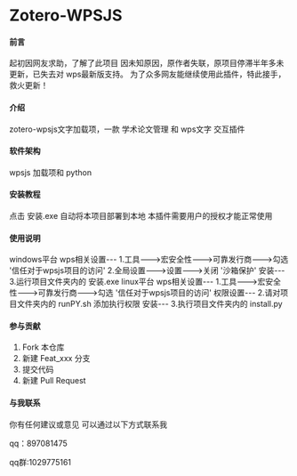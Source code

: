 # Zotero-WPSJS
#### 前言

起初因网友求助，了解了此项目
因未知原因，原作者失联，原项目停滞半年多未更新，已失去对 wps最新版支持。
为了众多网友能继续使用此插件，特此接手，救火更新！
#### 介绍

zotero-wpsjs文字加载项，一款 学术论文管理 和 wps文字 交互插件

#### 软件架构

wpsjs 加载项和 python



#### 安装教程
	
点击 安装.exe 自动将本项目部署到本地
本插件需要用户的授权才能正常使用
	
#### 使用说明
windows平台
  wps相关设置---
   1.工具--->宏安全性--->可靠发行商--->勾选 '信任对于wpsjs项目的访问'
   2.全局设置--->设置--->关闭 '沙箱保护'
   安装---
   3.运行项目文件夹内的  安装.exe
linux平台
  wps相关设置---
   1.工具--->宏安全性--->可靠发行商--->勾选 '信任对于wpsjs项目的访问'
   权限设置---
   2.请对项目文件夹内的 runPY.sh 添加执行权限
   安装---
   3.执行项目文件夹内的 install.py

#### 参与贡献

1.  Fork 本仓库
2.  新建 Feat_xxx 分支
3.  提交代码
4.  新建 Pull Request

#### 与我联系

你有任何建议或意见 可以通过以下方式联系我

qq：897081475

qq群:1029775161

